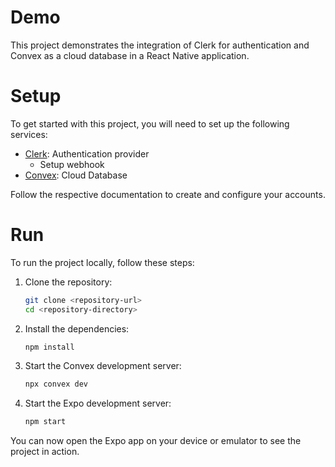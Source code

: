 # Demo

This project demonstrates the integration of Clerk for authentication and Convex as a cloud database in a React Native application.

# Setup

To get started with this project, you will need to set up the following services:

- [Clerk](https://clerk.com/docs/quickstarts/expo): Authentication provider
   + Setup webhook
- [Convex](https://docs.convex.dev/quickstart/react-native): Cloud Database

Follow the respective documentation to create and configure your accounts.

# Run

To run the project locally, follow these steps:

1. Clone the repository:
   ```sh
   git clone <repository-url>
   cd <repository-directory>
   ```

2. Install the dependencies:
   ```sh
   npm install
   ```

3. Start the Convex development server:
   ```sh
   npx convex dev
   ```

4. Start the Expo development server:
   ```sh
   npm start
   ```

You can now open the Expo app on your device or emulator to see the project in action.
